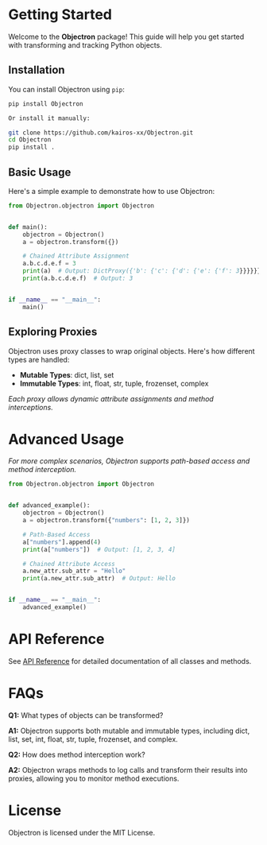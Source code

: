 # Getting Started

Welcome to the **Objectron** package! This guide will help you get started with transforming and tracking Python objects.

## Installation

You can install Objectron using `pip`:

```bash
pip install Objectron

Or install it manually:

git clone https://github.com/kairos-xx/Objectron.git
cd Objectron
pip install .
```

## Basic Usage

Here's a simple example to demonstrate how to use Objectron:
```python
from Objectron.objectron import Objectron


def main():
    objectron = Objectron()
    a = objectron.transform({})

    # Chained Attribute Assignment
    a.b.c.d.e.f = 3
    print(a)  # Output: DictProxy({'b': {'c': {'d': {'e': {'f': 3}}}}}})
    print(a.b.c.d.e.f)  # Output: 3


if __name__ == "__main__":
    main()
```

## Exploring Proxies

Objectron uses proxy classes to wrap original objects. Here's how different types are handled:

- **Mutable Types**: dict, list, set
- **Immutable Types**: int, float, str, tuple, frozenset, complex

*Each proxy allows dynamic attribute assignments and method interceptions.*

# Advanced Usage

*For more complex scenarios, Objectron supports path-based access and method interception.*

```python
from Objectron.objectron import Objectron


def advanced_example():
    objectron = Objectron()
    a = objectron.transform({"numbers": [1, 2, 3]})

    # Path-Based Access
    a["numbers"].append(4)
    print(a["numbers"])  # Output: [1, 2, 3, 4]

    # Chained Attribute Access
    a.new_attr.sub_attr = "Hello"
    print(a.new_attr.sub_attr)  # Output: Hello


if __name__ == "__main__":
    advanced_example()
```
# API Reference

See [API Reference](api_reference.md) for detailed documentation of all classes and methods.

# FAQs

**Q1:** What types of objects can be transformed?

**A1:** Objectron supports both mutable and immutable types, including dict, list, set, int, float, str, tuple, frozenset, and complex.

**Q2:** How does method interception work?

**A2:** Objectron wraps methods to log calls and transform their results into proxies, allowing you to monitor method executions.

# License

Objectron is licensed under the MIT License.
